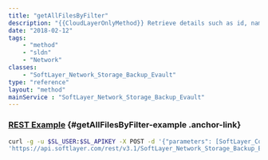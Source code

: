 ```yaml
---
title: "getAllFilesByFilter"
description: "{{CloudLayerOnlyMethod}} Retrieve details such as id, name, size, create date for all files matching the filter's criteria in a Storage account's root directory. This does not download file content. "
date: "2018-02-12"
tags:
    - "method"
    - "sldn"
    - "Network"
classes:
    - "SoftLayer_Network_Storage_Backup_Evault"
type: "reference"
layout: "method"
mainService : "SoftLayer_Network_Storage_Backup_Evault"
---
```


### [REST Example](#getAllFilesByFilter-example) <a href="/article/rest/"><i class="fas fa-question"></i></a> {#getAllFilesByFilter-example .anchor-link} 
```bash
curl -g -u $SL_USER:$SL_APIKEY -X POST -d '{"parameters": [SoftLayer_Container_Utility_File_Entity]}' \
'https://api.softlayer.com/rest/v3.1/SoftLayer_Network_Storage_Backup_Evault/{SoftLayer_Network_Storage_Backup_EvaultID}/getAllFilesByFilter'
```
